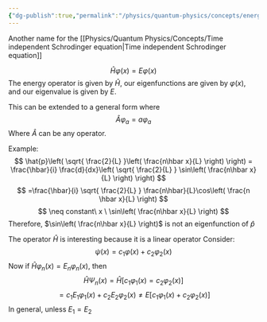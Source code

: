 ```yaml
---
{"dg-publish":true,"permalink":"/physics/quantum-physics/concepts/energy-eigenvalue-equation/"}
---
```


Another name for the [[Physics/Quantum Physics/Concepts/Time independent Schrodinger equation\|Time independent Schrodinger equation]]

$$
\hat{H}\varphi(x) = E \varphi(x)
$$
The energy operator is given by $\hat{H}$, our eigenfunctions are given by $\varphi(x)$, and our eigenvalue is given by $E$. 

This can be extended to a general form where
$$
\hat{A}\varphi_{a} = a\varphi_{a}
$$
Where $\hat{A}$ can be any operator. 

Example: 
$$
\hat{p}\left( \sqrt{ \frac{2}{L} }\left( \frac{n\hbar x}{L} \right) \right) = \frac{\hbar}{i} \frac{d}{dx}\left( \sqrt{ \frac{2}{L} } \sin\left( \frac{n\hbar x}{L} \right) \right)
$$
$$
	=\frac{\hbar}{i} \sqrt{ \frac{2}{L} } \frac{n\hbar}{L}\cos\left( \frac{n \hbar x}{L} \right)
$$
$$
\neq constant\ x  \ \sin\left( \frac{n\hbar x}{L} \right)
$$
Therefore, $\sin\left( \frac{n\hbar x}{L} \right)$ is not an eigenfunction of $\hat{p}$

The operator $\hat{H}$ is interesting because it is a linear operator
Consider: 
$$
\psi(x) = c_{1}\varphi(x) + c_{2}\varphi_{2}(x)
$$
Now if $\hat{H}\varphi_{n}(x)=E_{n}\varphi_{n}(x)$, then 
$$
\hat{H}\Psi_{n}(x) = \hat{H}[c_{1}\varphi_{1}(x)=c_{2}\varphi_{2}(x)]
$$
$$
= c_{1}E_{1}\varphi_{1}(x) + c_{2}E_{2}\varphi_{2}(x) \neq E[c_{1}\varphi_{1}(x) + c_{2}\varphi_{2}(x)]
$$
In general, unless $E_{1} = E_{2}$



